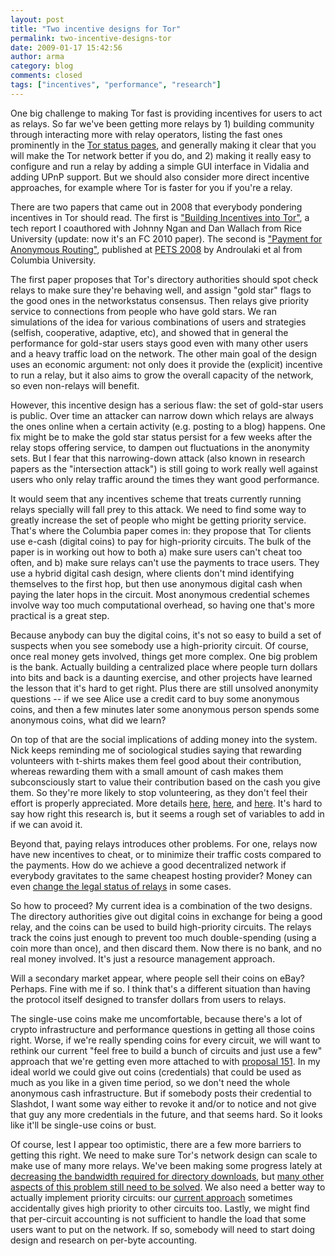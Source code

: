```yaml
---
layout: post
title: "Two incentive designs for Tor"
permalink: two-incentive-designs-tor
date: 2009-01-17 15:42:56
author: arma
category: blog
comments: closed
tags: ["incentives", "performance", "research"]
---
```


One big challenge to making Tor fast is providing incentives for users to act as relays. So far we've been getting more relays by 1) building community through interacting more with relay operators, listing the fast ones prominently in the [Tor status pages](http://torstatus.kgprog.com/index.php?SR=Bandwidth&SO=Desc), and generally making it clear that you will make the Tor network better if you do, and 2) making it really easy to configure and run a relay by adding a simple GUI interface in Vidalia and adding UPnP support. But we should also consider more direct incentive approaches, for example where Tor is faster for you if you're a relay.

There are two papers that came out in 2008 that everybody pondering incentives in Tor should read. The first is ["Building Incentives into Tor"](http://freehaven.net/anonbib/#incentives-fc10), a tech report I coauthored with Johnny Ngan and Dan Wallach from Rice University (update: now it's an FC 2010 paper). The second is ["Payment for Anonymous Routing"](http://freehaven.net/anonbib/#raykova-pet2008), published at [PETS 2008](http://petsymposium.org/2008/program.php) by Androulaki et al from Columbia University.

<!-- more -->

The first paper proposes that Tor's directory authorities should spot check relays to make sure they're behaving well, and assign "gold star" flags to the good ones in the networkstatus consensus. Then relays give priority service to connections from people who have gold stars. We ran simulations of the idea for various combinations of users and strategies (selfish, cooperative, adaptive, etc), and showed that in general the performance for gold-star users stays good even with many other users and a heavy traffic load on the network. The other main goal of the design uses an economic argument: not only does it provide the (explicit) incentive to run a relay, but it also aims to grow the overall capacity of the network, so even non-relays will benefit.

However, this incentive design has a serious flaw: the set of gold-star users is public. Over time an attacker can narrow down which relays are always the ones online when a certain activity (e.g. posting to a blog) happens. One fix might be to make the gold star status persist for a few weeks after the relay stops offering service, to dampen out fluctuations in the anonymity sets. But I fear that this narrowing-down attack (also known in research papers as the "intersection attack") is still going to work really well against users who only relay traffic around the times they want good performance.

It would seem that any incentives scheme that treats currently running relays specially will fall prey to this attack. We need to find some way to greatly increase the set of people who might be getting priority service. That's where the Columbia paper comes in: they propose that Tor clients use e-cash (digital coins) to pay for high-priority circuits. The bulk of the paper is in working out how to both a) make sure users can't cheat too often, and b) make sure relays can't use the payments to trace users. They use a hybrid digital cash design, where clients don't mind identifying themselves to the first hop, but then use anonymous digital cash when paying the later hops in the circuit. Most anonymous credential schemes involve way too much computational overhead, so having one that's more practical is a great step.

Because anybody can buy the digital coins, it's not so easy to build a set of suspects when you see somebody use a high-priority circuit. Of course, once real money gets involved, things get more complex. One big problem is the bank. Actually building a centralized place where people turn dollars into bits and back is a daunting exercise, and other projects have learned the lesson that it's hard to get right. Plus there are still unsolved anonymity questions -- if we see Alice use a credit card to buy some anonymous coins, and then a few minutes later some anonymous person spends some anonymous coins, what did we learn?

On top of that are the social implications of adding money into the system. Nick keeps reminding me of sociological studies saying that rewarding volunteers with t-shirts makes them feel good about their contribution, whereas rewarding them with a small amount of cash makes them subconsciously start to value their contribution based on the cash you give them. So they're more likely to stop volunteering, as they don't feel their effort is properly appreciated. More details [here](http://www.congo-education.net/wealth-of-networks/ch-04.htm), [here](http://fiveandone.wikispaces.com/file/view/Why+Incentive+Plans+Cannot+Work.pdf), and [here](http://www.google.com/search?q=Effects+of+externally+mediated+rewards+on+intrinsic+motivation). It's hard to say how right this research is, but it seems a rough set of variables to add in if we can avoid it.

Beyond that, paying relays introduces other problems. For one, relays now have new incentives to cheat, or to minimize their traffic costs compared to the payments. How do we achieve a good decentralized network if everybody gravitates to the same cheapest hosting provider? Money can even [change the legal status of relays](http://archives.seul.org/or/talk/Dec-2008/msg00061.html) in some cases.

So how to proceed? My current idea is a combination of the two designs. The directory authorities give out digital coins in exchange for being a good relay, and the coins can be used to build high-priority circuits. The relays track the coins just enough to prevent too much double-spending (using a coin more than once), and then discard them. Now there is no bank, and no real money involved. It's just a resource management approach.

Will a secondary market appear, where people sell their coins on eBay? Perhaps. Fine with me if so. I think that's a different situation than having the protocol itself designed to transfer dollars from users to relays.

The single-use coins make me uncomfortable, because there's a lot of crypto infrastructure and performance questions in getting all those coins right. Worse, if we're really spending coins for every circuit, we will want to rethink our current "feel free to build a bunch of circuits and just use a few" approach that we're getting even more attached to with [proposal 151](https://svn.torproject.org/svn/tor/trunk/doc/spec/proposals/151-path-selection-improvements.txt). In my ideal world we could give out coins (credentials) that could be used as much as you like in a given time period, so we don't need the whole anonymous cash infrastructure. But if somebody posts their credential to Slashdot, I want some way either to revoke it and/or to notice and not give that guy any more credentials in the future, and that seems hard. So it looks like it'll be single-use coins or bust.

Of course, lest I appear too optimistic, there are a few more barriers to getting this right. We need to make sure Tor's network design can scale to make use of many more relays. We've been making some progress lately at [decreasing the bandwidth required for directory downloads](https://www.torproject.org/projects/lowbandwidth), but [many other aspects of this problem still need to be solved](https://www.torproject.org/faq#EverybodyARelay). We also need a better way to actually implement priority circuits: our [current approach](https://svn.torproject.org/svn/tor/trunk/doc/spec/proposals/111-local-traffic-priority.txt) sometimes accidentally gives high priority to other circuits too. Lastly, we might find that per-circuit accounting is not sufficient to handle the load that some users want to put on the network. If so, somebody will need to start doing design and research on per-byte accounting.
